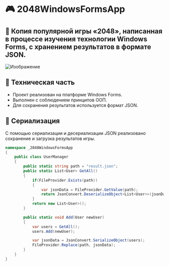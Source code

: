 # 🎮 2048WindowsFormsApp
## 🔢 Копия популярной игры «2048», написанная в процессе изучения технологии Windows Forms, с хранением результатов в формате JSON.

![Изображение](https://github.com/vq11/2048WindowsFormsApp/blob/master/2024-04-26_18-40-37.png?raw=true)

## 🔧 Техническая часть
* Проект реализован на платформе Windows Forms.
* Выполнен с соблюдением принципов ООП.
* Для сохранения результатов используется формат JSON.


## 💾 Сериализация
С помощью сериализации и десериализации JSON реализовано сохранение и загрузка результатов игры.
~~~ csharp
namespace _2048WindowsFormsApp
{
    public class UserManager
    {
        public static string path = "result.json";
        public static List<User> GetAll()
        {
            if(FileProvider.Exists(path))
            {
                var jsonData = FileProvider.GetValue(path);
                return JsonConvert.DeserializeObject<List<User>>(jsonData);
            }
            return new List<User>();
        }

        public static void Add(User newUser)
        {
            var users = GetAll();
            users.Add(newUser);

            var jsonData = JsonConvert.SerializeObject(users);
            FileProvider.Replace(path, jsonData);
        }
    }
}
~~~~
